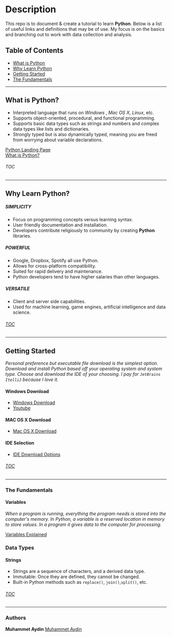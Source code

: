 # Description
This repo is to document & create a tutorial to learn **Python**. Below is a list of useful links and definitions that may be of use. My focus is on the basics and branching out to work with data collection and analysis. 

## <a id="toc"></a>Table of Contents
   * [What is Python](#what)
   * [Why Learn Python](#why)
   * [Getting Started](#start)
   * [The Fundamentals](#basics)

***
## <a id="what"></a>What is Python?
* Interpreted language that runs on *Windows* , *Mac OS X*, *Linux*, etc.
* Supports object-oriented, procedural, and functional programming. 
* Supports basic data types such as strings and numbers and complex data types like lists and dictionaries.
* Strongly typed but is also dynamically typed, meaning you are freed from worrying about variable declarations.
 
 [Python Landing Page](https://www.python.org/) <br />
 [What is Python?](https://www.python.org/doc/essays/blurb/)

###### [TOC](#toc)
***
## <a id="why"></a>Why Learn Python?

##### SIMPLICITY 
* Focus on programming concepts versus learning syntax.
* User friendly documentation and installation.
* Developers contribute religiously to community by creating **Python** libraries.
##### POWERFUL
* Google, Dropbox, Spotify all use Python.
* Allows for cross-platform compatibility.
* Suited for rapid delivery and maintenance. 
* Python developers tend to have higher salaries than other languages.
##### VERSATILE
* Client and server side capabilities.
* Used for machine learning, game engines, artificial intelligence and data science.
    
###### [TOC](#toc)

***
## <a id="start"></a>Getting Started
*Personal preference but executable file download is the simplest option.   
Download and install Python based off your operating system and system type.
Choose and download the IDE of your choosing. I pay for `JetBrains ItelliJ` because I love it.*

#### Windows Download
* [Windows Download](https://www.python.org/downloads/windows/)
* [Youtube](https://www.youtube.com/watch?v=i-MuSAwgwCU)

#### MAC OS X Download
* [Mac OS X Download](https://www.python.org/downloads/mac-osx/)

#### IDE Selection
* [IDE Download Options](https://www.guru99.com/python-ide-code-editor.html)  
     
###### [TOC](#toc)
***
### <a id="basics"></a>The Fundamentals

#### Variables  
*When a program is running, everything the program needs is stored into the computer's memory.
In Python, a variable is a reserved location in memory to store values. In a program it gives data to the computer for processing.* 

[Variables Explained](https://realpython.com/python-variables/#object-references)

### Data Types 
  
#### Strings
 * Strings are a sequence of characters, and a derived data type.
 * Immutable: Once they are defined, they cannot be changed. 
 * Built-in Python methods such as `replace()`, `join()`,`split()`, etc.


###### [TOC](#toc)             
***
### Authors
**Muhammet Aydin** [Muhammet Aydin](https://github.com/muhammeta7)
